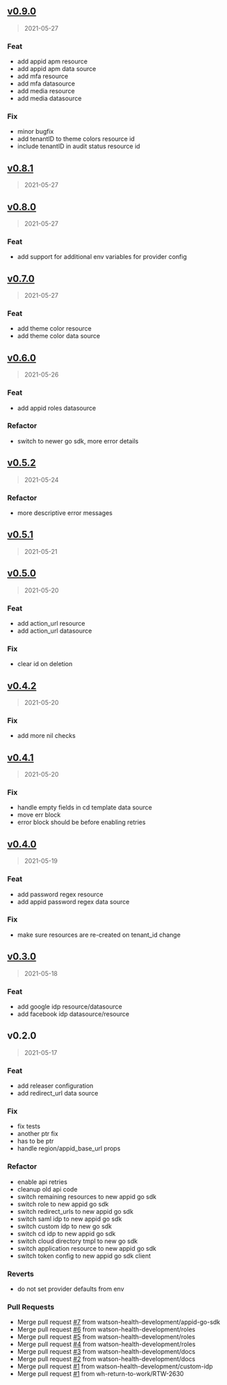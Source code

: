 
<a name="v0.9.0"></a>
## [v0.9.0](https://github.com/dariusbakunas/terraform-provider-appid/compare/v0.8.1...v0.9.0)

> 2021-05-27

### Feat

* add appid apm resource
* add appid apm data source
* add mfa resource
* add mfa datasource
* add media resource
* add media datasource

### Fix

* minor bugfix
* add tenantID to theme colors resource id
* include tenantID in audit status resource id


<a name="v0.8.1"></a>
## [v0.8.1](https://github.com/dariusbakunas/terraform-provider-appid/compare/v0.8.0...v0.8.1)

> 2021-05-27


<a name="v0.8.0"></a>
## [v0.8.0](https://github.com/dariusbakunas/terraform-provider-appid/compare/v0.7.0...v0.8.0)

> 2021-05-27

### Feat

* add support for additional env variables for provider config


<a name="v0.7.0"></a>
## [v0.7.0](https://github.com/dariusbakunas/terraform-provider-appid/compare/v0.6.0...v0.7.0)

> 2021-05-27

### Feat

* add theme color resource
* add theme color data source


<a name="v0.6.0"></a>
## [v0.6.0](https://github.com/dariusbakunas/terraform-provider-appid/compare/v0.5.2...v0.6.0)

> 2021-05-26

### Feat

* add appid roles datasource

### Refactor

* switch to newer go sdk, more error details


<a name="v0.5.2"></a>
## [v0.5.2](https://github.com/dariusbakunas/terraform-provider-appid/compare/v0.5.1...v0.5.2)

> 2021-05-24

### Refactor

* more descriptive error messages


<a name="v0.5.1"></a>
## [v0.5.1](https://github.com/dariusbakunas/terraform-provider-appid/compare/v0.5.0...v0.5.1)

> 2021-05-21


<a name="v0.5.0"></a>
## [v0.5.0](https://github.com/dariusbakunas/terraform-provider-appid/compare/v0.4.2...v0.5.0)

> 2021-05-20

### Feat

* add action_url resource
* add action_url datasource

### Fix

* clear id on deletion


<a name="v0.4.2"></a>
## [v0.4.2](https://github.com/dariusbakunas/terraform-provider-appid/compare/v0.4.1...v0.4.2)

> 2021-05-20

### Fix

* add more nil checks


<a name="v0.4.1"></a>
## [v0.4.1](https://github.com/dariusbakunas/terraform-provider-appid/compare/v0.4.0...v0.4.1)

> 2021-05-20

### Fix

* handle empty fields in cd template data source
* move err block
* error block should be before enabling retries


<a name="v0.4.0"></a>
## [v0.4.0](https://github.com/dariusbakunas/terraform-provider-appid/compare/v0.3.0...v0.4.0)

> 2021-05-19

### Feat

* add password regex resource
* add appid password regex data source

### Fix

* make sure resources are re-created on tenant_id change


<a name="v0.3.0"></a>
## [v0.3.0](https://github.com/dariusbakunas/terraform-provider-appid/compare/v0.2.0...v0.3.0)

> 2021-05-18

### Feat

* add google idp resource/datasource
* add facebook idp datasource/resource


<a name="v0.2.0"></a>
## v0.2.0

> 2021-05-17

### Feat

* add releaser configuration
* add redirect_url data source

### Fix

* fix tests
* another ptr fix
* has to be ptr
* handle region/appid_base_url props

### Refactor

* enable api retries
* cleanup old api code
* switch remaining resources to new appid go sdk
* switch role to new appid go sdk
* switch redirect_urls to new appid go sdk
* switch saml idp to new appid go sdk
* switch custom idp to new go sdk
* switch cd idp to new appid go sdk
* switch cloud directory tmpl to new go sdk
* switch application resource to new appid go sdk
* switch token config to new appid go sdk client

### Reverts

* do not set provider defaults from env

### Pull Requests

* Merge pull request [#7](https://github.com/dariusbakunas/terraform-provider-appid/issues/7) from watson-health-development/appid-go-sdk
* Merge pull request [#6](https://github.com/dariusbakunas/terraform-provider-appid/issues/6) from watson-health-development/roles
* Merge pull request [#5](https://github.com/dariusbakunas/terraform-provider-appid/issues/5) from watson-health-development/roles
* Merge pull request [#4](https://github.com/dariusbakunas/terraform-provider-appid/issues/4) from watson-health-development/roles
* Merge pull request [#3](https://github.com/dariusbakunas/terraform-provider-appid/issues/3) from watson-health-development/docs
* Merge pull request [#2](https://github.com/dariusbakunas/terraform-provider-appid/issues/2) from watson-health-development/docs
* Merge pull request [#1](https://github.com/dariusbakunas/terraform-provider-appid/issues/1) from watson-health-development/custom-idp
* Merge pull request [#1](https://github.com/dariusbakunas/terraform-provider-appid/issues/1) from wh-return-to-work/RTW-2630

